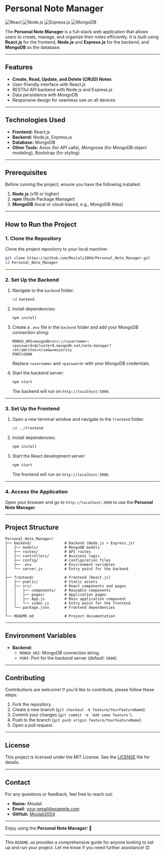 # **Personal Note Manager**

![React](https://img.shields.io/badge/React-20232A?style=for-the-badge&logo=react&logoColor=61DAFB)
![Node.js](https://img.shields.io/badge/Node.js-339933?style=for-the-badge&logo=nodedotjs&logoColor=white)
![Express.js](https://img.shields.io/badge/Express.js-000000?style=for-the-badge&logo=express&logoColor=white)
![MongoDB](https://img.shields.io/badge/MongoDB-4EA94B?style=for-the-badge&logo=mongodb&logoColor=white)

The **Personal Note Manager** is a full-stack web application that allows users to create, manage, and organize their notes efficiently. It is built using **React.js** for the frontend, **Node.js** and **Express.js** for the backend, and **MongoDB** as the database.

---

## **Features**
- **Create, Read, Update, and Delete (CRUD) Notes**
- User-friendly interface with React.js
- RESTful API backend with Node.js and Express.js
- Data persistence with MongoDB
- Responsive design for seamless use on all devices

---

## **Technologies Used**
- **Frontend:** React.js
- **Backend:** Node.js, Express.js
- **Database:** MongoDB
- **Other Tools:** Axios (for API calls), Mongoose (for MongoDB object modeling), Bootstrap (for styling)

---

## **Prerequisites**
Before running the project, ensure you have the following installed:
1. **Node.js** (v16 or higher)
2. **npm** (Node Package Manager)
3. **MongoDB** (local or cloud-based, e.g., MongoDB Atlas)

---

## **How to Run the Project**

### **1. Clone the Repository**
Clone the project repository to your local machine:
```bash
git clone https://github.com/Moulali2004/Personal_Note_Manager.git
cd Personal_Note_Manager
```

---

### **2. Set Up the Backend**
1. Navigate to the `backend` folder:
   ```bash
   cd backend
   ```
2. Install dependencies:
   ```bash
   npm install
   ```
3. Create a `.env` file in the `backend` folder and add your MongoDB connection string:
   ```env
   MONGO_URI=mongodb+srv://<username>:<password>@cluster0.mongodb.net/note-manager?retryWrites=true&w=majority
   PORT=5000
   ```
   Replace `<username>` and `<password>` with your MongoDB credentials.

4. Start the backend server:
   ```bash
   npm start
   ```
   The backend will run on `http://localhost:5000`.

---

### **3. Set Up the Frontend**
1. Open a new terminal window and navigate to the `frontend` folder:
   ```bash
   cd ../frontend
   ```
2. Install dependencies:
   ```bash
   npm install
   ```
3. Start the React development server:
   ```bash
   npm start
   ```
   The frontend will run on `http://localhost:3000`.

---

### **4. Access the Application**
Open your browser and go to `http://localhost:3000` to use the **Personal Note Manager**.

---

## **Project Structure**
```
Personal_Note_Manager/
├── backend/               # Backend (Node.js + Express.js)
│   ├── models/            # MongoDB models
│   ├── routes/            # API routes
│   ├── controllers/       # Business logic
│   ├── config/            # Configuration files
│   ├── .env               # Environment variables
│   └── server.js          # Entry point for the backend
│
├── frontend/              # Frontend (React.js)
│   ├── public/            # Static assets
│   ├── src/               # React components and pages
│   │   ├── components/    # Reusable components
│   │   ├── pages/         # Application pages
│   │   ├── App.js         # Main application component
│   │   └── index.js       # Entry point for the frontend
│   └── package.json       # Frontend dependencies
│
└── README.md              # Project documentation
```

---

## **Environment Variables**
- **Backend:**
  - `MONGO_URI`: MongoDB connection string.
  - `PORT`: Port for the backend server (default: `5000`).

---

## **Contributing**
Contributions are welcome! If you'd like to contribute, please follow these steps:
1. Fork the repository.
2. Create a new branch (`git checkout -b feature/YourFeatureName`).
3. Commit your changes (`git commit -m 'Add some feature'`).
4. Push to the branch (`git push origin feature/YourFeatureName`).
5. Open a pull request.

---

## **License**
This project is licensed under the MIT License. See the [LICENSE](LICENSE) file for details.

---

## **Contact**
For any questions or feedback, feel free to reach out:
- **Name:** Moulali
- **Email:** your-email@example.com
- **GitHub:** [Moulali2004](https://github.com/Moulali2004)

---

Enjoy using the **Personal Note Manager**! 🚀

---

This `README.md` provides a comprehensive guide for anyone looking to set up and run your project. Let me know if you need further assistance! 😊
